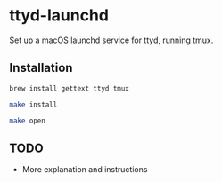 # ttyd-launchd

Set up a macOS launchd service for ttyd, running tmux.

## Installation

```sh
brew install gettext ttyd tmux

make install

make open
```

## TODO

- More explanation and instructions
